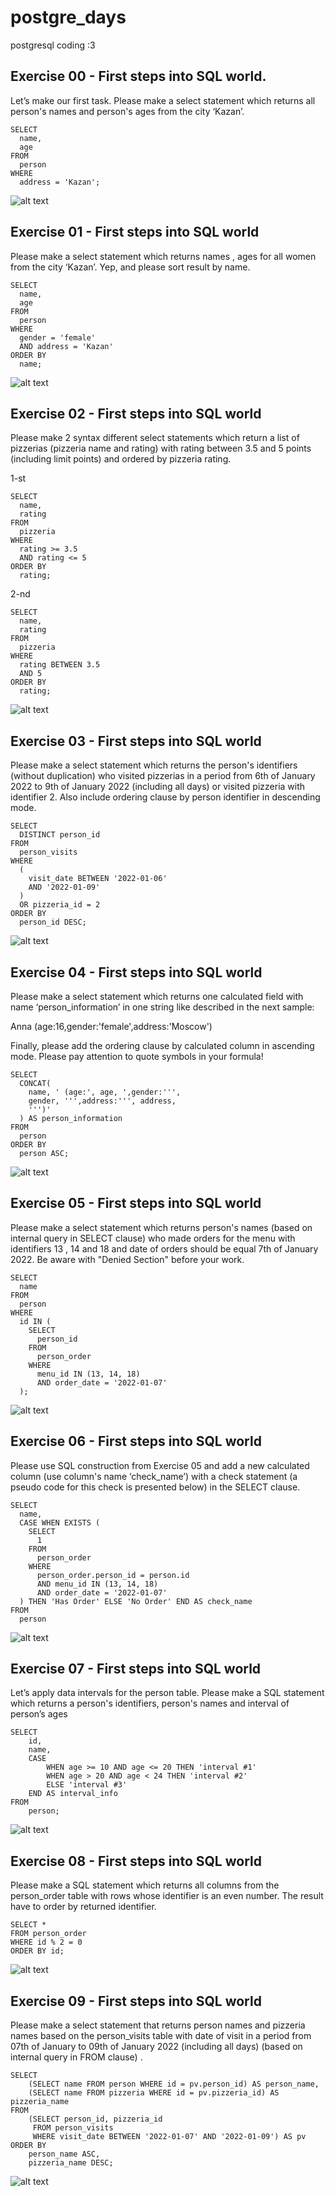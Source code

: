 # postgre_days
postgresql coding :3 

## Exercise 00 - First steps into SQL world.

Let’s make our first task. Please make a select statement which returns all person's names and person's ages from the city ‘Kazan’.

```
SELECT 
  name, 
  age 
FROM 
  person 
WHERE 
  address = 'Kazan';
```
![alt text](img/image-1.png)

## Exercise 01 - First steps into SQL world

Please make a select statement which returns names , ages for all women from the city ‘Kazan’. Yep, and please sort result by name.

```
SELECT 
  name, 
  age 
FROM 
  person 
WHERE 
  gender = 'female' 
  AND address = 'Kazan' 
ORDER BY 
  name;
```

![alt text](img/image-2.png)

## Exercise 02 - First steps into SQL world

Please make 2 syntax different select statements which return a list of pizzerias (pizzeria name and rating) with rating between 3.5 and 5 points (including limit points) and ordered by pizzeria rating.

1-st 

``` 
SELECT 
  name, 
  rating 
FROM 
  pizzeria 
WHERE 
  rating >= 3.5 
  AND rating <= 5 
ORDER BY 
  rating;
```

2-nd

``` 
SELECT 
  name, 
  rating 
FROM 
  pizzeria 
WHERE 
  rating BETWEEN 3.5 
  AND 5 
ORDER BY 
  rating;
```

![alt text](img/image.png)

## Exercise 03 - First steps into SQL world

Please make a select statement which returns the person's identifiers (without duplication) who visited pizzerias in a period from 6th of January 2022 to 9th of January 2022 (including all days) or visited pizzeria with identifier 2. Also include ordering clause by person identifier in descending mode.

```
SELECT 
  DISTINCT person_id 
FROM 
  person_visits 
WHERE 
  (
    visit_date BETWEEN '2022-01-06' 
    AND '2022-01-09'
  ) 
  OR pizzeria_id = 2 
ORDER BY 
  person_id DESC;
```

![alt text](img/image-3.png)

## Exercise 04 - First steps into SQL world

Please make a select statement which returns one calculated field with name ‘person_information’ in one string like described in the next sample:

Anna (age:16,gender:'female',address:'Moscow')

Finally, please add the ordering clause by calculated column in ascending mode. Please pay attention to quote symbols in your formula!

```
SELECT 
  CONCAT(
    name, ' (age:', age, ',gender:''', 
    gender, ''',address:''', address, 
    ''')'
  ) AS person_information 
FROM 
  person 
ORDER BY 
  person ASC;
  ```

  ![alt text](img/image-4.png)

## Exercise 05 - First steps into SQL world

Please make a select statement which returns person's names (based on internal query in SELECT clause) who made orders for the menu with identifiers 13 , 14 and 18 and date of orders should be equal 7th of January 2022. Be aware with "Denied Section" before your work.

```
SELECT 
  name 
FROM 
  person 
WHERE 
  id IN (
    SELECT 
      person_id 
    FROM 
      person_order 
    WHERE 
      menu_id IN (13, 14, 18) 
      AND order_date = '2022-01-07'
  );
```

![alt text](img/image-5.png)

## Exercise 06 - First steps into SQL world

Please use SQL construction from Exercise 05 and add a new calculated column (use column's name ‘check_name’) with a check statement (a pseudo code for this check is presented below) in the SELECT clause.

```
SELECT 
  name, 
  CASE WHEN EXISTS (
    SELECT 
      1 
    FROM 
      person_order 
    WHERE 
      person_order.person_id = person.id 
      AND menu_id IN (13, 14, 18) 
      AND order_date = '2022-01-07'
  ) THEN 'Has Order' ELSE 'No Order' END AS check_name 
FROM 
  person
```
![alt text](img/image-9.png)

## Exercise 07 - First steps into SQL world

Let’s apply data intervals for the person table. Please make a SQL statement which returns a person's identifiers, person's names and interval of person’s ages 

```
SELECT 
    id,
    name,
    CASE 
        WHEN age >= 10 AND age <= 20 THEN 'interval #1'
        WHEN age > 20 AND age < 24 THEN 'interval #2'
        ELSE 'interval #3'
    END AS interval_info
FROM 
    person;
```

![alt text](img/image-7.png)

## Exercise 08 - First steps into SQL world

Please make a SQL statement which returns all columns from the person_order table with rows whose identifier is an even number. The result have to order by returned identifier.

```
SELECT *
FROM person_order
WHERE id % 2 = 0
ORDER BY id;
```

![alt text](img/image-8.png)

## Exercise 09 - First steps into SQL world

Please make a select statement that returns person names and pizzeria names based on the person_visits table with date of visit in a period from 07th of January to 09th of January 2022 (including all days) (based on internal query in FROM clause) .

```
SELECT 
    (SELECT name FROM person WHERE id = pv.person_id) AS person_name,
    (SELECT name FROM pizzeria WHERE id = pv.pizzeria_id) AS pizzeria_name
FROM 
    (SELECT person_id, pizzeria_id 
     FROM person_visits 
     WHERE visit_date BETWEEN '2022-01-07' AND '2022-01-09') AS pv
ORDER BY 
    person_name ASC,
    pizzeria_name DESC;
```

![alt text](img/image-10.png)
